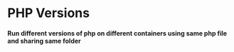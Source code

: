 # PHP Versions

#### Run different versions of php on different containers using same php file and sharing same folder
